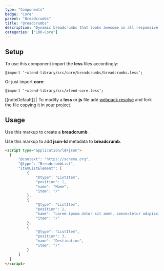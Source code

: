 ```yaml
---
type: "Components"
badge: "Core"
parent: "Breadcrumbs"
title: "Breadcrumbs"
description: "Dynamic breadcrumbs that looks awesome in all responsive breakpoints."
categories: ["100-Core"]
---
```


## Setup

To use this component import the **less** files accordingly:

```less
@import '~xtend-library/src/core/breadcrumbs/breadcrumbs.less';
```

Or just import **core**:

```less
@import '~xtend-library/src/xtend-core.less';
```

[[noteDefault]]
| To modify a **less** or **js** file add [webpack resolve](/introduction/setup#usage-webpack) and fork the file copying it in your project.

## Usage

Use this markup to create a **breadcrumb**.

<script type="text/plain" class="language-markup">
  <div class="breadcrumbs">
    <div class="container">
      <div class="breadcrumbs-inner">
        <nav class="list">
          <a href="/" class="btn">
            <!-- content -->
          </a>
          <span class="separator separator-slash"></span>
          <a href="/link" class="btn">
            <!-- content -->
          </a>
          <span class="separator separator-slash"></span>
          <div class="btn" disabled>
            <!-- content -->
          </div>
        </nav>
      </div>
      <h1 class="breadcrumbs-title">
        <!-- content -->
      </h1>
    </div>
  </div>
</script>

Use this markup to add **json-ld** metadata to **breadcrumb**.

```html
<script type="application/ld+json">
  {
      "@context": "https://schema.org",
      "@type": "BreadcrumbList",
      "itemListElement": [
          {
              "@type": "ListItem",
              "position": 1,
              "name": "Home",
              "item": "/"
          },
          {
              "@type": "ListItem",
              "position": 2,
              "name": "Lorem ipsum dolor sit amet, consectetur adipiscing elit. Morbi lacinia rutrum ornare",
              "item": "/"
          },
          {
              "@type": "ListItem",
              "position": 3,
              "name": "Destination",
              "item": "/"
          }
      ]
  }
</script>
```

<demo>
  <demovanilla src="vanilla/components/breadcrumbs/default">
  </demovanilla>
  <demovanilla src="vanilla/components/breadcrumbs/background-title">
  </demovanilla>
</demo>
